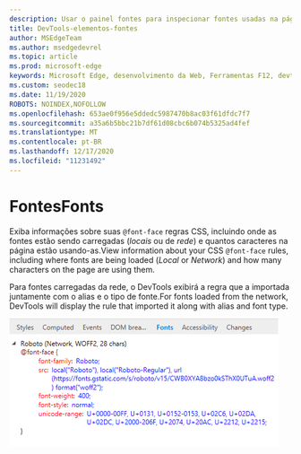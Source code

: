 ```yaml
---
description: Usar o painel fontes para inspecionar fontes usadas na página
title: DevTools-elementos-fontes
author: MSEdgeTeam
ms.author: msedgedevrel
ms.topic: article
ms.prod: microsoft-edge
keywords: Microsoft Edge, desenvolvimento da Web, Ferramentas F12, devtools, elementos, fontes, @font-face
ms.custom: seodec18
ms.date: 11/19/2020
ROBOTS: NOINDEX,NOFOLLOW
ms.openlocfilehash: 653ae0f956e5ddedc5987470b8ac03f61dfdc7f7
ms.sourcegitcommit: a35a6b5bbc21b7df61d08cbc6b074b5325ad4fef
ms.translationtype: MT
ms.contentlocale: pt-BR
ms.lasthandoff: 12/17/2020
ms.locfileid: "11231492"
---
```

# <span data-ttu-id="9c6a1-104">Fontes</span><span class="sxs-lookup"><span data-stu-id="9c6a1-104">Fonts</span></span>

<span data-ttu-id="9c6a1-105">Exiba informações sobre suas `@font-face` regras CSS, incluindo onde as fontes estão sendo carregadas (*locais* ou de *rede*) e quantos caracteres na página estão usando-as.</span><span class="sxs-lookup"><span data-stu-id="9c6a1-105">View information about your CSS `@font-face` rules, including where fonts are being loaded (*Local* or *Network*) and how many characters on the page are using them.</span></span>

<span data-ttu-id="9c6a1-106">Para fontes carregadas da rede, o DevTools exibirá a regra que a importada juntamente com o alias e o tipo de fonte.</span><span class="sxs-lookup"><span data-stu-id="9c6a1-106">For fonts loaded from the network, DevTools will display the rule that imported it along with alias and font type.</span></span>

![Painel de fontes](../media/elements_fonts.png)
